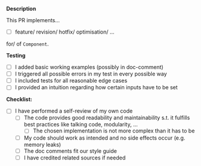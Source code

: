 **Description**

<!-- 
Please include a summary of the changes and which issue is fixed or which feature it added.
Please also include relevant motivation and context. List any dependencies that are required for this change.
-->

This PR implements...
- [ ] feature/ revision/ hotfix/ optimisation/ ...

for/ of `Component`.

<!--
If Connected to an issue, include:
Closes #(issue number)
-->

**Testing**

<!-- Please shortly describe how you tested your code and mark all you have done after -->

<!-- exclude any of the following if they do not apply -->
- [ ] I added basic working examples (possibly in doc-comment)
- [ ] I triggered all possible errors in my test in every possible way
- [ ] I included tests for all reasonable edge cases
- [ ] I provided an intuition regarding how certain inputs have to be set
<!-- Please add other tests if any other have been performed -->

**Checklist:**

<!-- This is a short summary of the things the programmer should always consider before merging-->

- [ ] I have performed a self-review of my own code
  - [ ] The code provides good readability and maintainability s.t. it fulfills best practices like talking code, modularity, ...
    - [ ] The chosen implementation is not more complex than it has to be
  - [ ] My code should work as intended and no side effects occur (e.g. memory leaks)
  - [ ] The doc comments fit our style guide
  - [ ] I have credited related sources if needed
